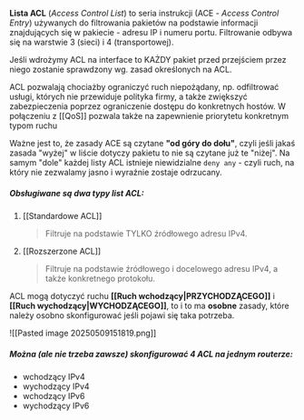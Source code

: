 **Lista ACL** (*Access Control List*) to seria instrukcji (ACE - *Access Control Entry*) używanych do filtrowania pakietów na podstawie informacji znajdujących się w pakiecie - adresu IP i numeru portu. Filtrowanie odbywa się na warstwie 3 (sieci) i 4 (transportowej).

Jeśli wdrożymy ACL na interface to KAŻDY pakiet przed przejściem przez niego zostanie sprawdzony wg. zasad określonych na ACL.

ACL pozwalają chociażby ograniczyć ruch niepożądany, np. odfiltrować usługi, których nie przewiduje polityka firmy, a także zwiększyć zabezpieczenia poprzez ograniczenie dostępu do konkretnych hostów. W połączeniu z [[QoS]] pozwala także na zapewnienie priorytetu konkretnym typom ruchu

Ważne jest to, że zasady ACE są czytane **"od góry do dołu"**, czyli jeśli jakaś zasada "wyżej" w liście dotyczy pakietu to nie są czytane już te "niżej". Na samym "dole" każdej listy ACL istnieje niewidzialne `deny any` - czyli ruch, na który nie zezwalamy jasno i wyraźnie zostaje odrzucany.
##### Obsługiwane są dwa typy list ACL:
1. [[Standardowe ACL]]
   >Filtruje na podstawie TYLKO źródłowego adresu IPv4.
2. [[Rozszerzone ACL]]
   >Filtruje na podstawie źródłowego i docelowego adresu IPv4, a także konkretnego protokołu.
   
ACL mogą dotyczyć ruchu **[[Ruch wchodzący|PRZYCHODZĄCEGO]]** i **[[Ruch wychodzący|WYCHODZĄCEGO]]**, to i to ma **osobne** zasady, które należy osobno skonfigurować jeśli pojawi się taka potrzeba.

![[Pasted image 20250509151819.png]]
##### Można (ale nie trzeba zawsze) skonfigurować 4 ACL na jednym routerze:
- wchodzący IPv4
- wychodzący IPv4
- wchodzący IPv6
- wychodzący IPv6
